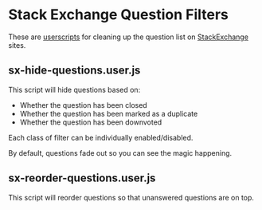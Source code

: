 # Stack Exchange Question Filters

These are [userscripts][] for cleaning up the question list on
[StackExchange][] sites.

[stackexchange]: https://stackexchange.com/
[userscripts]: https://en.wikipedia.org/wiki/Userscript

## sx-hide-questions.user.js

This script will hide questions based on:

- Whether the question has been closed
- Whether the question has been marked as a duplicate
- Whether the question has been downvoted

Each class of filter can be individually enabled/disabled.

By default, questions fade out so you can see the magic happening.


## sx-reorder-questions.user.js

This script will reorder questions so that unanswered questions are on
top.
